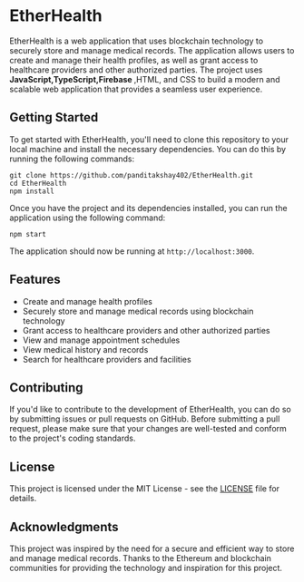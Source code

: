 <!DOCTYPE html>
<html>

<head>
  <meta charset="UTF-8">
</head>

<body>
  <h1>EtherHealth</h1>
  <p>EtherHealth is a web application that uses blockchain technology to securely store and manage medical records. The application allows users to create and manage their health profiles, as well as grant access to healthcare providers and other authorized parties. The project uses <b>JavaScript,TypeScript,Firebase </b>,HTML, and CSS to build a modern and scalable web application that provides a seamless user experience.</p>

  <h2>Getting Started</h2>
  <p>To get started with EtherHealth, you'll need to clone this repository to your local machine and install the necessary dependencies. You can do this by running the following commands:</p>

  <pre><code>git clone https://github.com/panditakshay402/EtherHealth.git
cd EtherHealth
npm install
</code></pre>

  <p>Once you have the project and its dependencies installed, you can run the application using the following command:</p>

  <pre><code>npm start
</code></pre>

  <p>The application should now be running at <code>http://localhost:3000</code>.</p>

  <h2>Features</h2>
  <ul>
    <li>Create and manage health profiles</li>
    <li>Securely store and manage medical records using blockchain technology</li>
    <li>Grant access to healthcare providers and other authorized parties</li>
    <li>View and manage appointment schedules</li>
    <li>View medical history and records</li>
    <li>Search for healthcare providers and facilities</li>
  </ul>

  <h2>Contributing</h2>
  <p>If you'd like to contribute to the development of EtherHealth, you can do so by submitting issues or pull requests on GitHub. Before submitting a pull request, please make sure that your changes are well-tested and conform to the project's coding standards.</p>

  <h2>License</h2>
  <p>This project is licensed under the MIT License - see the <a href="LICENSE">LICENSE</a> file for details.</p>

  <h2>Acknowledgments</h2>
  <p>This project was inspired by the need for a secure and efficient way to store and manage medical records. Thanks to the Ethereum and blockchain communities for providing the technology and inspiration for this project.</p>
</body>

</html>
